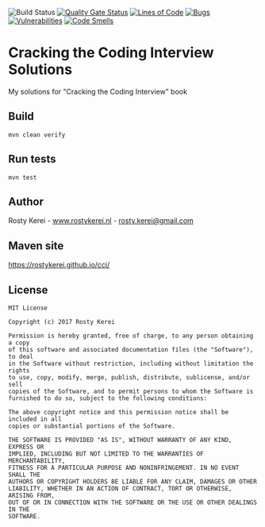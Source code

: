 ![Build Status](https://github.com/rostykerei/cci/actions/workflows/master.yml/badge.svg)
[![Quality Gate Status](https://sonarcloud.io/api/project_badges/measure?project=nl.rostykerei%3Acci&metric=alert_status)](https://sonarcloud.io/dashboard?id=nl.rostykerei%3Acci)
[![Lines of Code](https://sonarcloud.io/api/project_badges/measure?project=nl.rostykerei%3Acci&metric=ncloc)](https://sonarcloud.io/dashboard?id=nl.rostykerei%3Acci)
[![Bugs](https://sonarcloud.io/api/project_badges/measure?project=nl.rostykerei%3Acci&metric=bugs)](https://sonarcloud.io/dashboard?id=nl.rostykerei%3Acci)
[![Vulnerabilities](https://sonarcloud.io/api/project_badges/measure?project=nl.rostykerei%3Acci&metric=vulnerabilities)](https://sonarcloud.io/dashboard?id=nl.rostykerei%3Acci)
[![Code Smells](https://sonarcloud.io/api/project_badges/measure?project=nl.rostykerei%3Acci&metric=code_smells)](https://sonarcloud.io/dashboard?id=nl.rostykerei%3Acci)

# Cracking the Coding Interview Solutions

My solutions for "Cracking the Coding Interview" book

## Build

    mvn clean verify
    
## Run tests

    mvn test

## Author

Rosty Kerei - www.rostykerei.nl - <rosty.kerei@gmail.com>

## Maven site

https://rostykerei.github.io/cci/

## License

	MIT License
    
    Copyright (c) 2017 Rosty Kerei
    
    Permission is hereby granted, free of charge, to any person obtaining a copy
    of this software and associated documentation files (the "Software"), to deal
    in the Software without restriction, including without limitation the rights
    to use, copy, modify, merge, publish, distribute, sublicense, and/or sell
    copies of the Software, and to permit persons to whom the Software is
    furnished to do so, subject to the following conditions:
    
    The above copyright notice and this permission notice shall be included in all
    copies or substantial portions of the Software.
    
    THE SOFTWARE IS PROVIDED "AS IS", WITHOUT WARRANTY OF ANY KIND, EXPRESS OR
    IMPLIED, INCLUDING BUT NOT LIMITED TO THE WARRANTIES OF MERCHANTABILITY,
    FITNESS FOR A PARTICULAR PURPOSE AND NONINFRINGEMENT. IN NO EVENT SHALL THE
    AUTHORS OR COPYRIGHT HOLDERS BE LIABLE FOR ANY CLAIM, DAMAGES OR OTHER
    LIABILITY, WHETHER IN AN ACTION OF CONTRACT, TORT OR OTHERWISE, ARISING FROM,
    OUT OF OR IN CONNECTION WITH THE SOFTWARE OR THE USE OR OTHER DEALINGS IN THE
    SOFTWARE.

